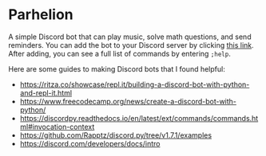 # Parhelion

A simple Discord bot that can play music, solve math questions, and send reminders. You can add the bot to your Discord server by clicking [this link](https://discordapp.com/api/oauth2/authorize?scope=bot&client_id=836071320328077332&permissions=3300352). After adding, you can see a full list of commands by entering `;help`.

Here are some guides to making Discord bots that I found helpful:
* https://ritza.co/showcase/repl.it/building-a-discord-bot-with-python-and-repl-it.html
* https://www.freecodecamp.org/news/create-a-discord-bot-with-python/
* https://discordpy.readthedocs.io/en/latest/ext/commands/commands.html#invocation-context
* https://github.com/Rapptz/discord.py/tree/v1.7.1/examples
* https://discord.com/developers/docs/intro
